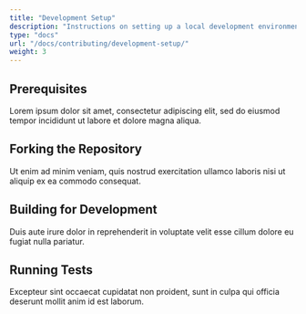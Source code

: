 ```yaml
---
title: "Development Setup"
description: "Instructions on setting up a local development environment to work on Rhodium."
type: "docs"
url: "/docs/contributing/development-setup/"
weight: 3
---
```

## Prerequisites

Lorem ipsum dolor sit amet, consectetur adipiscing elit, sed do eiusmod tempor incididunt ut labore et dolore magna aliqua.

## Forking the Repository

Ut enim ad minim veniam, quis nostrud exercitation ullamco laboris nisi ut aliquip ex ea commodo consequat.

## Building for Development

Duis aute irure dolor in reprehenderit in voluptate velit esse cillum dolore eu fugiat nulla pariatur.

## Running Tests

Excepteur sint occaecat cupidatat non proident, sunt in culpa qui officia deserunt mollit anim id est laborum.
